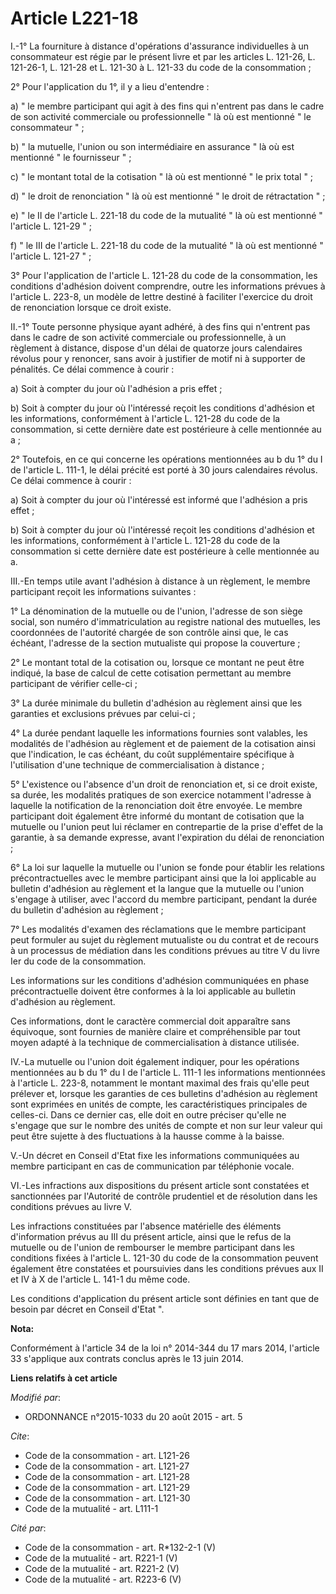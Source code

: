 # Article L221-18

I.-1° La fourniture à distance d'opérations d'assurance individuelles à un consommateur est régie par le présent livre et par
les articles L. 121-26, L. 121-26-1, L. 121-28 et L. 121-30 à L. 121-33 du code de la consommation ; 

2° Pour l'application du 1°, il y a lieu d'entendre : 

a) " le membre participant qui agit à des fins qui n'entrent pas dans le cadre de son activité commerciale ou professionnelle
" là où est mentionné " le consommateur " ; 

b) " la mutuelle, l'union ou son intermédiaire en assurance " là où est mentionné " le fournisseur " ; 

c) " le montant total de la cotisation " là où est mentionné " le prix total " ; 

d) " le droit de renonciation " là où est mentionné " le droit de rétractation " ; 

e) " le II de l'article L. 221-18 du code de la mutualité " là où est mentionné " l'article L. 121-29 " ; 

f) " le III de l'article L. 221-18 du code de la mutualité " là où est mentionné " l'article L. 121-27 " ; 

3° Pour l'application de l'article L. 121-28 du code de la consommation, les conditions d'adhésion doivent comprendre, outre
les informations prévues à l'article L. 223-8, un modèle de lettre destiné à faciliter l'exercice du droit de renonciation
lorsque ce droit existe. 

II.-1° Toute personne physique ayant adhéré, à des fins qui n'entrent pas dans le cadre de son activité commerciale ou
professionnelle, à un règlement à distance, dispose d'un délai de quatorze jours calendaires révolus pour y renoncer, sans
avoir à justifier de motif ni à supporter de pénalités. Ce délai commence à courir : 

a) Soit à compter du jour où l'adhésion a pris effet ; 

b) Soit à compter du jour où l'intéressé reçoit les conditions d'adhésion et les informations, conformément à l'article L.
121-28 du code de la consommation, si cette dernière date est postérieure à celle mentionnée au a ; 

2° Toutefois, en ce qui concerne les opérations mentionnées au b du 1° du I de l'article L. 111-1, le délai précité est porté
à 30 jours calendaires révolus. Ce délai commence à courir : 

a) Soit à compter du jour où l'intéressé est informé que l'adhésion a pris effet ; 

b) Soit à compter du jour où l'intéressé reçoit les conditions d'adhésion et les informations, conformément à l'article L.
121-28 du code de la consommation si cette dernière date est postérieure à celle mentionnée au a. 

III.-En temps utile avant l'adhésion à distance à un règlement, le membre participant reçoit les informations suivantes : 

1° La dénomination de la mutuelle ou de l'union, l'adresse de son siège social, son numéro d'immatriculation au registre
national des mutuelles, les coordonnées de l'autorité chargée de son contrôle ainsi que, le cas échéant, l'adresse de la
section mutualiste qui propose la couverture ; 

2° Le montant total de la cotisation ou, lorsque ce montant ne peut être indiqué, la base de calcul de cette cotisation
permettant au membre participant de vérifier celle-ci ; 

3° La durée minimale du bulletin d'adhésion au règlement ainsi que les garanties et exclusions prévues par celui-ci ; 

4° La durée pendant laquelle les informations fournies sont valables, les modalités de l'adhésion au règlement et de paiement
de la cotisation ainsi que l'indication, le cas échéant, du coût supplémentaire spécifique à l'utilisation d'une technique de
commercialisation à distance ; 

5° L'existence ou l'absence d'un droit de renonciation et, si ce droit existe, sa durée, les modalités pratiques de son
exercice notamment l'adresse à laquelle la notification de la renonciation doit être envoyée. Le membre participant doit
également être informé du montant de cotisation que la mutuelle ou l'union peut lui réclamer en contrepartie de la prise
d'effet de la garantie, à sa demande expresse, avant l'expiration du délai de renonciation ; 

6° La loi sur laquelle la mutuelle ou l'union se fonde pour établir les relations précontractuelles avec le membre
participant ainsi que la loi applicable au bulletin d'adhésion au règlement et la langue que la mutuelle ou l'union s'engage
à utiliser, avec l'accord du membre participant, pendant la durée du bulletin d'adhésion au règlement ; 

7° Les modalités d'examen des réclamations que le membre participant peut formuler au sujet du règlement mutualiste ou du
contrat et de recours à un processus de médiation dans les conditions prévues au titre V du livre Ier du code de la
consommation.

Les informations sur les conditions d'adhésion communiquées en phase précontractuelle doivent être conformes à la loi
applicable au bulletin d'adhésion au règlement. 

Ces informations, dont le caractère commercial doit apparaître sans équivoque, sont fournies de manière claire et
compréhensible par tout moyen adapté à la technique de commercialisation à distance utilisée. 

IV.-La mutuelle ou l'union doit également indiquer, pour les opérations mentionnées au b du 1° du I de l'article L. 111-1 les
informations mentionnées à l'article L. 223-8, notamment le montant maximal des frais qu'elle peut prélever et, lorsque les
garanties de ces bulletins d'adhésion au règlement sont exprimées en unités de compte, les caractéristiques principales de
celles-ci. Dans ce dernier cas, elle doit en outre préciser qu'elle ne s'engage que sur le nombre des unités de compte et non
sur leur valeur qui peut être sujette à des fluctuations à la hausse comme à la baisse. 

V.-Un décret en Conseil d'Etat fixe les informations communiquées au membre participant en cas de communication par
téléphonie vocale. 

VI.-Les infractions aux dispositions du présent article sont constatées et sanctionnées par l'Autorité de contrôle prudentiel
et de résolution dans les conditions prévues au livre V. 

Les infractions constituées par l'absence matérielle des éléments d'information prévus au III du présent article, ainsi que
le refus de la mutuelle ou de l'union de rembourser le membre participant dans les conditions fixées à l'article L. 121-30 du
code de la consommation peuvent également être constatées et poursuivies dans les conditions prévues aux II et IV à X de
l'article L. 141-1 du même code. 

Les conditions d'application du présent article sont définies en tant que de besoin par décret en Conseil d'Etat ".

**Nota:**

Conformément à l'article 34 de la loi n° 2014-344 du 17 mars 2014, l'article 33 s'applique aux contrats conclus après le 13
juin 2014.

**Liens relatifs à cet article**

_Modifié par_:

  - ORDONNANCE n°2015-1033 du 20 août 2015 - art. 5

_Cite_:

  - Code de la consommation - art. L121-26
  - Code de la consommation - art. L121-27
  - Code de la consommation - art. L121-28
  - Code de la consommation - art. L121-29
  - Code de la consommation - art. L121-30
  - Code de la mutualité - art. L111-1

_Cité par_:

  - Code de la consommation - art. R*132-2-1 (V)
  - Code de la mutualité - art. R221-1 (V)
  - Code de la mutualité - art. R221-2 (V)
  - Code de la mutualité - art. R223-6 (V)
